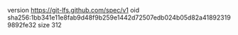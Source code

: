 version https://git-lfs.github.com/spec/v1
oid sha256:1bb341e11e8fab9d48f9b259e1442d72507edb024b05d82a418923199892fe32
size 312
